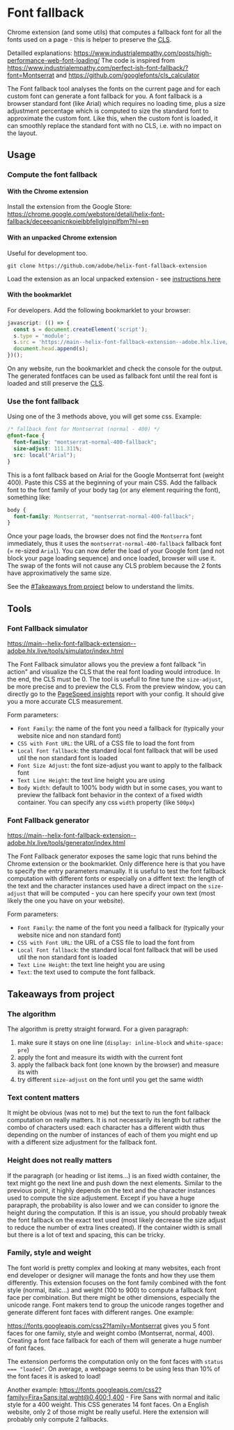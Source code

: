 # Font fallback

Chrome extension (and some utils) that computes a fallback font for all the fonts used on a page - this is helper to preserve the [CLS](https://web.dev/cls/).

Detailled explanations: https://www.industrialempathy.com/posts/high-performance-web-font-loading/
The code is inspired from https://www.industrialempathy.com/perfect-ish-font-fallback/?font=Montserrat and https://github.com/googlefonts/cls_calculator

The Font fallback tool analyses the fonts on the current page and for each custom font can generate a font fallback for you. A font fallback is a browser standard font (like Arial) which requires no loading time, plus a size adjustment percentage which is computed to size the standard font to approximate the custom font. Like this, when the custom font is loaded, it can smoothly replace the standard font with no CLS, i.e. with no impact on the layout.

## Usage

### Compute the font fallback

#### With the Chrome extension

Install the extension from the Google Store: https://chrome.google.com/webstore/detail/helix-font-fallback/deceeoanicnkoieibbfellglginplfbm?hl=en

#### With an unpacked Chrome extension

Useful for development too.

```
git clone https://github.com/adobe/helix-font-fallback-extension
```

Load the extension as an local unpacked extension - see [instructions here](https://developer.chrome.com/docs/extensions/mv3/getstarted/#unpacked)

#### With the bookmarklet

For developers.
Add the following bookmarklet to your browser:

```js
javascript: (() => {
  const s = document.createElement('script');
  s.type = 'module';
  s.src = 'https://main--helix-font-fallback-extension--adobe.hlx.live/src/bookmarklet.js';
  document.head.append(s);
})();
```

On any website, run the bookmarklet and check the console for the output. The generated fontfaces can be used as fallback font until the real font is loaded and still preserve the [CLS](https://web.dev/cls/).

### Use the font fallback

Using one of the 3 methods above, you will get some css. Example:

```css
/* fallback font for Montserrat (normal - 400) */
@font-face {
  font-family: "montserrat-normal-400-fallback";
  size-adjust: 111.311%;
  src: local("Arial");
}
```

This is a font fallback based on Arial for the Google Montserrat font (weight 400). Paste this CSS at the beginning of your main CSS. Add the fallback font to the font family of your body tag (or any element requiring the font), something like:

```css
body {
  font-family: Montserrat, "montserrat-normal-400-fallback";
}
```

Once your page loads, the browser does not find the `Montserra` font immediately, thus it uses the `montserrat-normal-400-fallback` fallback font (= re-sized `Arial`). You can now defer the load of your Google font (and not block your page loading sequence) and once loaded, browser will use it. The swap of the fonts will not cause any CLS problem because the 2 fonts have approximatively the same size.

See the [#Takeaways from project](https://github.com/adobe/helix-font-fallback-extension/edit/main/README.md#takeaways-from-project) below to understand the limits.

## Tools

### Font Fallback simulator

https://main--helix-font-fallback-extension--adobe.hlx.live/tools/simulator/index.html

The Font Fallback simulator allows you the preview a font fallback "in action" and visualize the CLS that the real font loading would introduce. In the end, the CLS must be 0.
The tool is usefull to fine tune the `size-adjust`, be more precise and to preview the CLS. From the preview window, you can directly go to the [PageSpeed insights](https://pagespeed.web.dev/report) report with your config. It should give you a more accurate CLS measurement.

Form parameters:

- `Font Family`: the name of the font you need a fallback for (typically your website nice and non standard font)
- `CSS with Font URL`: the URL of a CSS file to load the font from
- `Local Font fallback`: the standard local font fallback that will be used util the non standard font is loaded
- `Font Size Adjust`: the font size-adjust you want to apply to the fallback font
- `Text Line Height`: the text line height you are using
- `Body Width`: default to 100% body width but in some cases, you want to preview the fallback font behavior in the context of a fixed width container. You can specify any css `width` property (like `500px`)

### Font Fallback generator

https://main--helix-font-fallback-extension--adobe.hlx.live/tools/generator/index.html

The Font Fallback generator exposes the same logic that runs behind the Chrome extension or the bookmarklet. Only difference here is that you have to specify the entry parameters manually.
It is useful to test the font fallback computation with different fonts or especially on a diffent text: the length of the text and the character instances used have a direct impact on the `size-adjust` that will be computed - you can here specify your own text (most likely the one you have on your website).

Form parameters:

- `Font Family`: the name of the font you need a fallback for (typically your website nice and non standard font)
- `CSS with Font URL`: the URL of a CSS file to load the font from
- `Local Font fallback`: the standard local font fallback that will be used util the non standard font is loaded
- `Text Line Height`: the text line height you are using
- `Text`: the text used to compute the font fallback.

## Takeaways from project

### The algorithm

The algorithm is pretty straight forward. For a given paragraph:

1. make sure it stays on one line (`display: inline-block` and `white-space: pre`)
2. apply the font and measure its width with the current font
3. apply the fallback back font (one known by the browser) and measure its with 
4. try different `size-adjust` on the font until you get the same width

### Text content matters

It might be obvious (was not to me) but the text to run the font fallback computation on really matters. It is not necessarily its length but rather the combo of characters used: each character has a different width thus depending on the number of instances of each of them you might end up with a different size adjustment for the fallback font.

### Height does not really matters

If the paragraph (or heading or list items...) is an fixed width container, the text might go the next line and push down the next elements. Similar to the previous point, it highly depends on the text and the character instances used to compute the size adjustement. Except if you have a huge parapraph, the probability is also lower and we can consider to ignore the height during the computation. If this is an issue, you should probably tweak the font fallback on the exact text used (most likely decrease the size adjust to reduce the number of extra lines created).
If the container width is small but there is a lot of text and spacing, this can be tricky.

### Family, style and weight

The font world is pretty complex and looking at many websites, each front end developer or designer will manage the fonts and how they use them differently. This extension focuses on the font family combined with the font style (normal, italic...) and weight (100 to 900) to compute a fallback font face per combination. But there might be other dimensions, especially the unicode range. Font makers tend to group the unicode ranges together and generate different font faces with different ranges. One example:

https://fonts.googleapis.com/css2?family=Montserrat gives you 5 font faces for one family, style and weight combo (Montserrat, normal, 400). Creating a font face fallback for each of them will generate a huge number of font faces. 

The extension performs the computation only on the font faces with `status === "loaded"`. On average, a webpage seems to be using less than 10% of the font faces it is asked to load!

Another example: https://fonts.googleapis.com/css2?family=Fira+Sans:ital,wght@0,400;1,400 - Fire Sans with normal and italic style for a 400 weight. This CSS generates 14 font faces. On a English website, only 2 of those might be really useful. Here the extension will probably only compute 2 fallbacks.
